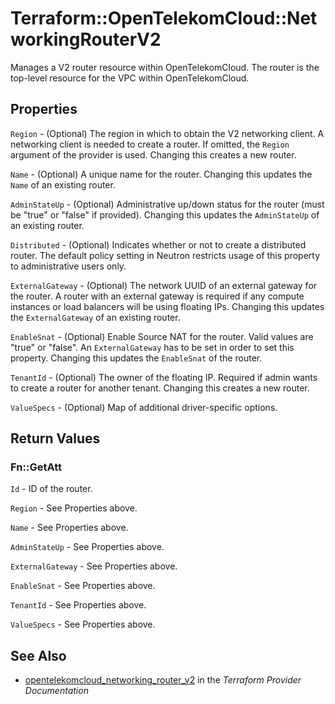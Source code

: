 # Terraform::OpenTelekomCloud::NetworkingRouterV2

Manages a V2 router resource within OpenTelekomCloud. The router is the top-level resource for the VPC within OpenTelekomCloud.

## Properties

`Region` - (Optional) The region in which to obtain the V2 networking client.
A networking client is needed to create a router. If omitted, the
`Region` argument of the provider is used. Changing this creates a new
router.

`Name` - (Optional) A unique name for the router. Changing this
updates the `Name` of an existing router.

`AdminStateUp` - (Optional) Administrative up/down status for the router
(must be "true" or "false" if provided). Changing this updates the
`AdminStateUp` of an existing router.

`Distributed` - (Optional) Indicates whether or not to create a
distributed router. The default policy setting in Neutron restricts
usage of this property to administrative users only.

`ExternalGateway` - (Optional) The network UUID of an external gateway for
the router. A router with an external gateway is required if any compute
instances or load balancers will be using floating IPs. Changing this
updates the `ExternalGateway` of an existing router.

`EnableSnat` - (Optional) Enable Source NAT for the router. Valid values are
"true" or "false". An `ExternalGateway` has to be set in order to set this
property. Changing this updates the `EnableSnat` of the router.

`TenantId` - (Optional) The owner of the floating IP. Required if admin wants
to create a router for another tenant. Changing this creates a new router.

`ValueSpecs` - (Optional) Map of additional driver-specific options.


## Return Values

### Fn::GetAtt

`Id` - ID of the router.

`Region` - See Properties above.

`Name` - See Properties above.

`AdminStateUp` - See Properties above.

`ExternalGateway` - See Properties above.

`EnableSnat` - See Properties above.

`TenantId` - See Properties above.

`ValueSpecs` - See Properties above.

## See Also

* [opentelekomcloud_networking_router_v2](https://www.terraform.io/docs/providers/opentelekomcloud/r/networking_router_v2.html) in the _Terraform Provider Documentation_